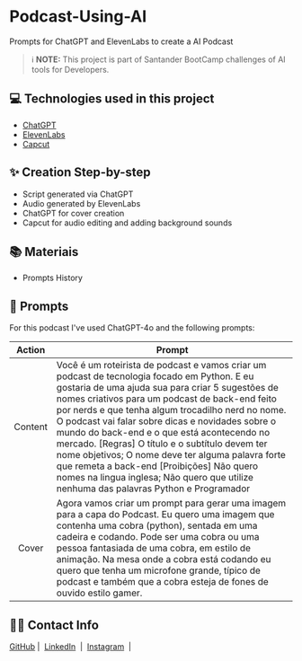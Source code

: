 # Podcast-Using-AI
Prompts for ChatGPT and ElevenLabs to create a AI Podcast 

 > ℹ️ **NOTE:** This project is part of Santander BootCamp challenges of AI tools for Developers.

## 💻 Technologies used in this project

- [ChatGPT](https://chat.openai.com/) 
- [ElevenLabs](https://beta.elevenlabs.io/)
- [Capcut](https://www.capcut.com/pt-br/)

## ✨ Creation Step-by-step

- Script generated via ChatGPT
- Audio generated by ElevenLabs
- ChatGPT for cover creation
- Capcut for audio editing and adding background sounds

## 📚 Materiais

- Prompts History

## 📄 Prompts
For this podcast I've used ChatGPT-4o and the following prompts:

|   Action   | Prompt                                                                                                                                                                                                                                                                       |
| :------: | ------------------------------------------------------------------------------------------------------------------------------------------------------------------------------------------------------------------------------------------------------------------------------ |
| Content | Você é um roteirista de podcast e vamos criar um podcast de tecnologia focado em Python. E eu gostaria de uma ajuda sua para criar 5 sugestões de nomes criativos para um podcast de back-end feito por nerds e que tenha algum trocadilho nerd no nome. O podcast vai falar sobre dicas e novidades sobre o mundo do back-end e o que está acontecendo no mercado. [Regras] O título e o subtítulo devem ter nome objetivos; O nome deve ter alguma palavra forte que remeta a back-end [Proibições] Não quero nomes na lingua inglesa; Não quero que utilize nenhuma das palavras Python e Programador |                                                                                                                                                |
| Cover | Agora vamos criar um prompt para gerar uma imagem para a capa do Podcast. Eu quero uma imagem que contenha uma cobra (python), sentada em uma cadeira e codando. Pode ser uma cobra ou uma pessoa fantasiada de uma cobra, em estilo de animação. Na mesa onde a cobra está codando eu quero que tenha um microfone grande, típico de podcast e também que a cobra esteja de fones de ouvido estilo gamer. |

## 👨‍💻 Contact Info

<p>
    <a href="https://github.com/F0rTKn0x">
    GitHub</a>&nbsp;|&nbsp;
    <a href="www.linkedin.com/in/
heitor-meirelles">LinkedIn</a>
&nbsp;|&nbsp;
    <a href="https://www.instagram.com/heitorsalva/">
    Instagram</a>
&nbsp;|&nbsp;</p>
</p>
<br/><br/>
